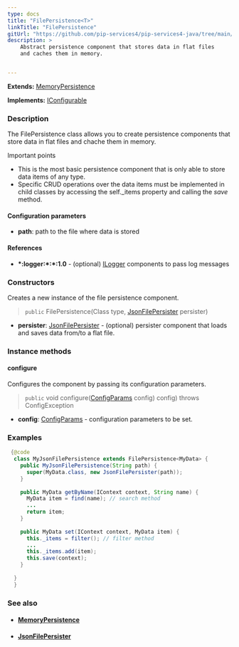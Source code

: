 ```yaml
---
type: docs
title: "FilePersistence<T>"
linkTitle: "FilePersistence"
gitUrl: "https://github.com/pip-services4/pip-services4-java/tree/main/pip-services4-persistence-java"
description: >
    Abstract persistence component that stores data in flat files
    and caches them in memory.


---
```


**Extends:** [MemoryPersistence<T>](../memory_persistence)

**Implements:** [IConfigurable](../../../components/config/iconfigurable)

### Description

The FilePersistence class allows you to create persistence components that store data in flat files and chache them in memory.

Important points

- This is the most basic persistence component that is only able to store data items of any type. 
- Specific CRUD operations over the data items must be implemented in child classes by accessing the self._items property and calling the *save* method.

#### Configuration parameters
- **path**: path to the file where data is stored

#### References
- **\*:logger:\*:\*:1.0** - (optional) [ILogger](../../../observability/log/ilogger) components to pass log messages



### Constructors
Creates a new instance of the file persistence component.

> `public` FilePersistence(Class<T> type, [JsonFilePersister<T>](../json_file_persister)<T> persister)

- **persister**: [JsonFilePersister<T>](../json_file_persister) - (optional) persister component that loads and saves data from/to a flat file.

### Instance methods

#### configure
Configures the component by passing its configuration parameters.

> `public` void configure([ConfigParams](../../../components/config/config_params) config) config) throws ConfigException

- **config**: [ConfigParams](../../../components/config/config_params) - configuration parameters to be set.

### Examples

```java
 {@code
  class MyJsonFilePersistence extends FilePersistence<MyData> {
    public MyJsonFilePersistence(String path) {
      super(MyData.class, new JsonFilePersister(path));
    }
  
    public MyData getByName(IContext context, String name) {
      MyData item = find(name); // search method
      ...
      return item;
    } 
  
    public MyData set(IContext context, MyData item) {
      this._items = filter(); // filter method
      ...
      this._items.add(item);
      this.save(context);
    }
  
  }
  }
```


### See also
- #### [MemoryPersistence](../memory_persistence)
- #### [JsonFilePersister](../json_file_persister)
